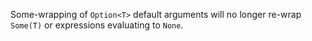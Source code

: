Some-wrapping of `Option<T>` default arguments will no longer re-wrap `Some(T)` or expressions evaluating to `None`.
